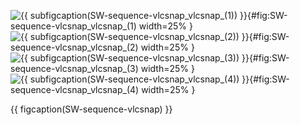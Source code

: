 <!-- MDFIGINCLUDE(SW-sequence-vlcsnap) -->
<div id="fig:SW-sequence-vlcsnap">

![{{ subfigcaption(SW-sequence-vlcsnap_vlcsnap_(1)) }}](img/SW-sequence-vlcsnap/vlcsnap_(1).png){#fig:SW-sequence-vlcsnap_vlcsnap_(1) width=25% }
![{{ subfigcaption(SW-sequence-vlcsnap_vlcsnap_(2)) }}](img/SW-sequence-vlcsnap/vlcsnap_(2).png){#fig:SW-sequence-vlcsnap_vlcsnap_(2) width=25% }
![{{ subfigcaption(SW-sequence-vlcsnap_vlcsnap_(3)) }}](img/SW-sequence-vlcsnap/vlcsnap_(3).png){#fig:SW-sequence-vlcsnap_vlcsnap_(3) width=25% }
![{{ subfigcaption(SW-sequence-vlcsnap_vlcsnap_(4)) }}](img/SW-sequence-vlcsnap/vlcsnap_(4).png){#fig:SW-sequence-vlcsnap_vlcsnap_(4) width=25% }

{{ figcaption(SW-sequence-vlcsnap) }}
</div>
<!-- /MDFIGINCLUDE(SW-sequence-vlcsnap) -->
